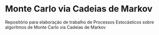 # Monte Carlo via Cadeias de Markov
Repositório para elaboração de trabalho de Processos Estocásticos sobre algoritmos de Monte Carlo via Cadeias de Markov
